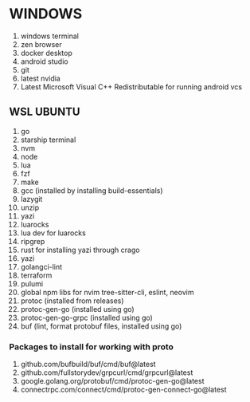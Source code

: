 # WINDOWS

1. windows terminal
2. zen browser
3. docker desktop
4. android studio
5. git
6. latest nvidia
7. Latest Microsoft Visual C++ Redistributable for running android vcs

## WSL UBUNTU

1. go
2. starship terminal
3. nvm
4. node
5. lua
6. fzf
7. make
8. gcc (installed by installing build-essentials)
9. lazygit
10. unzip
11. yazi
12. luarocks
13. lua dev for luarocks
14. ripgrep
15. rust for installing yazi through crago
16. yazi
17. golangci-lint
18. terraform
19. pulumi
20. global npm libs for nvim tree-sitter-cli, eslint, neovim
21. protoc (installed from releases)
22. protoc-gen-go (installed using go)
23. protoc-gen-go-grpc (installed using go)
24. buf (lint, format protobuf files, installed using go)

### Packages to install for working with proto

1. github.com/bufbuild/buf/cmd/buf@latest
2. github.com/fullstorydev/grpcurl/cmd/grpcurl@latest
3. google.golang.org/protobuf/cmd/protoc-gen-go@latest
4. connectrpc.com/connect/cmd/protoc-gen-connect-go@latest
